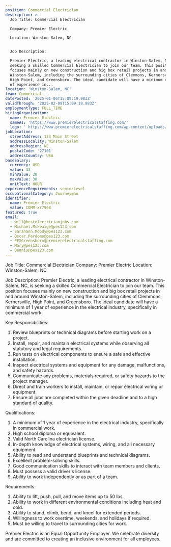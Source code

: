 ```yaml
---
position: Commercial Electrician
description: >-
  Job Title: Commercial Electrician

  Company: Premier Electric

  Location: Winston-Salem, NC


  Job Description:

  Premier Electric, a leading electrical contractor in Winston-Salem, NC, is
  seeking a skilled Commercial Electrician to join our team. This position
  focuses mainly on new construction and big box retail projects in and around
  Winston-Salem, including the surrounding cities of Clemmons, Kernersville,
  High Point, and Greensboro. The ideal candidate will have a minimum of 1 year
  of experience in...
location: 'Winston-Salem, NC'
team: Commercial
datePosted: '2025-01-06T15:09:19.983Z'
validThrough: '2025-02-09T15:09:19.983Z'
employmentType: FULL_TIME
hiringOrganization:
  name: Premier Electric
  sameAs: 'https://www.premierelectricalstaffing.com/'
  logo: ' https://www.premierelectricalstaffing.com/wp-content/uploads/2020/05/Premier-Electrical-Staffing-logo.png'
jobLocation:
  streetAddress: 123 Main Street
  addressLocality: Winston-Salem
  addressRegion: NC
  postalCode: '27101'
  addressCountry: USA
baseSalary:
  currency: USD
  value: 33
  minValue: 28
  maxValue: 38
  unitText: HOUR
experienceRequirements: seniorLevel
occupationalCategory: Journeyman
identifier:
  name: Premier Electric
  value: COMM-xr79e8
featured: true
email:
  - will@bestelectricianjobs.com
  - Michael.Mckeaige@pes123.com
  - Sarahann.Moody@pes123.com
  - Oscar.Perdomo@pes123.com
  - PESGreensboro@premierelectricalstaffing.com
  - Mary@pes123.com
  - Dennis@pes123.com
---
```




Job Title: Commercial Electrician
Company: Premier Electric
Location: Winston-Salem, NC

Job Description:
Premier Electric, a leading electrical contractor in Winston-Salem, NC, is seeking a skilled Commercial Electrician to join our team. This position focuses mainly on new construction and big box retail projects in and around Winston-Salem, including the surrounding cities of Clemmons, Kernersville, High Point, and Greensboro. The ideal candidate will have a minimum of 1 year of experience in the electrical industry, specifically in commercial work.

Key Responsibilities:

1. Review blueprints or technical diagrams before starting work on a project.
2. Install, repair, and maintain electrical systems while observing all statutory and legal requirements.
3. Run tests on electrical components to ensure a safe and effective installation.
4. Inspect electrical systems and equipment for any damage, malfunctions, and safety hazards.
5. Communicate any problems, materials required, or safety hazards to the project manager.
6. Direct and train workers to install, maintain, or repair electrical wiring or equipment.
7. Ensure all jobs are completed within the given deadline and to a high standard of quality.

Qualifications:

1. A minimum of 1 year of experience in the electrical industry, specifically in commercial work.
2. High school diploma or equivalent.
3. Valid North Carolina electrician license.
4. In-depth knowledge of electrical systems, wiring, and all necessary equipment.
5. Ability to read and understand blueprints and technical diagrams.
6. Excellent problem-solving skills.
7. Good communication skills to interact with team members and clients.
8. Must possess a valid driver's license.
9. Ability to work independently or as part of a team.

Requirements:

1. Ability to lift, push, pull, and move items up to 50 lbs.
2. Ability to work in different environmental conditions including heat and cold.
3. Ability to stand, climb, bend, and kneel for extended periods.
4. Willingness to work overtime, weekends, and holidays if required.
5. Must be willing to travel to surrounding cities for work.

Premier Electric is an Equal Opportunity Employer. We celebrate diversity and are committed to creating an inclusive environment for all employees.
